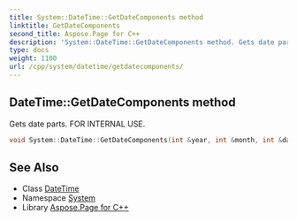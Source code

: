 ```yaml
---
title: System::DateTime::GetDateComponents method
linktitle: GetDateComponents
second_title: Aspose.Page for C++
description: 'System::DateTime::GetDateComponents method. Gets date parts. FOR INTERNAL USE in C++.'
type: docs
weight: 1100
url: /cpp/system/datetime/getdatecomponents/
---
```

## DateTime::GetDateComponents method


Gets date parts. FOR INTERNAL USE.

```cpp
void System::DateTime::GetDateComponents(int &year, int &month, int &day) const
```

## See Also

* Class [DateTime](../)
* Namespace [System](../../)
* Library [Aspose.Page for C++](../../../)
